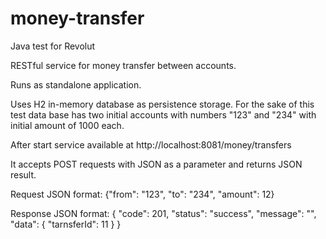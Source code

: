 # money-transfer
Java test for Revolut

RESTful service for money transfer between accounts.

Runs as standalone application.

Uses H2 in-memory database as persistence storage.
For the sake of this test data base has two initial accounts with numbers "123" and "234" with initial amount of 1000 each.

After start service available at http://localhost:8081/money/transfers

It accepts POST requests with JSON as a parameter and returns JSON result.

Request JSON format: {"from": "123", "to": "234", "amount": 12}

Response JSON format: {
                          "code": 201,
                          "status": "success",
                          "message": "",
                          "data": {
                              "tarnsferId": 11
                          }
                      }